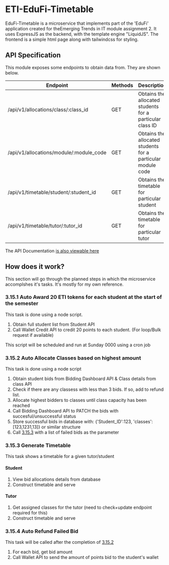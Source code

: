 # ETI-EduFi-Timetable
EduFi-Timetable is a microservice that implements part of the 'EduFi' application created for theEmerging Trends in IT module assignment 2. It uses ExpressJS as the backend, with the template engine "LiquidJS". The frontend is a simple html page along with tailwindcss for styling.

## API Specification
This module exposes some endpoints to obtain data from. They are shown below.

| Endpoint                                  | Methods   | Description                                                   |
| ----------------------------------------- | --------- | ------------------------------------------------------------- | 
| /api/v1/allocations/class/:class_id       | GET       | Obtains the allocated students for a particular class ID      |
| /api/v1/allocations/module/:module_code   | GET       | Obtains the allocated students for a particular module code   |
| /api/v1/timetable/student/:student_id     | GET       | Obtains the timetable for particular student                  |
| /api/v1/timetable/tutor/:tutor_id         | GET       | Obtains the timetable for particular tutor                    |

The API Documentation [is also viewable here](https://documenter.getpostman.com/view/19284028/UVXqFYo2)

## How does it work?
This section will go through the planned steps in which the microservice accomplshes it's tasks. It's mostly for my own reference.

### 3.15.1 Auto Award 20 ETI tokens for each student at the start of the semester
This task is done using a node script.

1. Obtain full student list from Student API
2. Call Wallet Credit API to credit 20 points to each student. (For loop/Bulk request if available)

This script will be scheduled and run at Sunday 0000 using a cron job

### 3.15.2 Auto Allocate Classes based on highest amount
This task is done using a node script

1. Obtain student bids from Bidding Dashboard API & Class details from class API
2. Check if there are any classess with less than 3 bids. If so, add to refund list.
3. Allocate highest bidders to classes until class capacity has been reached
4. Call Bidding Dashboard API to PATCH the bids with succesful/unsuccessful status
5. Store successful bids in database with: {'Student_ID':123, 'classes':[123,1231,13]} or similar structure
6. Call [3.15.3](#3154-auto-refund-failed-bids) with a list of failed bids as the parameter

### 3.15.3 Generate Timetable
This task shows a timetable for a given tutor/student

#### Student
1. View bid allocations details from database
2. Construct timetable and serve

#### Tutor
1. Get assigned classes for the tutor (need to check+update endpoint required for this)
2. Construct timetable and serve

### 3.15.4 Auto Refund Failed Bid
This task will be called after the completion of [3.15.2](#3152-auto-allocate-classes-based-on-highest-amount)

1. For each bid, get bid amount
2. Call Wallet API to send the amount of points bid to the student's wallet
